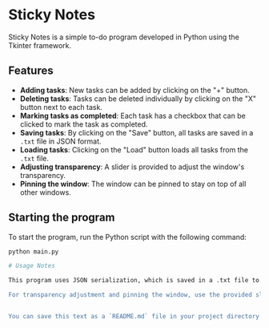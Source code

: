 # Sticky Notes

Sticky Notes is a simple to-do program developed in Python using the Tkinter framework.

## Features

- **Adding tasks**: New tasks can be added by clicking on the "+" button.
- **Deleting tasks**: Tasks can be deleted individually by clicking on the "X" button next to each task.
- **Marking tasks as completed**: Each task has a checkbox that can be clicked to mark the task as completed.
- **Saving tasks**: By clicking on the "Save" button, all tasks are saved in a `.txt` file in JSON format.
- **Loading tasks**: Clicking on the "Load" button loads all tasks from the `.txt` file.
- **Adjusting transparency**: A slider is provided to adjust the window's transparency.
- **Pinning the window**: The window can be pinned to stay on top of all other windows.

## Starting the program

To start the program, run the Python script with the following command:

```sh
python main.py

# Usage Notes

This program uses JSON serialization, which is saved in a .txt file to store the tasks. This format is more secure and readable compared to binary serialization formats such as pickle. The .txt file will be created in the same directory as the script if it doesn't already exist. Ensure that this script has the necessary permissions to read from and write to the filesystem. Always make sure that the data in the .txt file is in a proper JSON format to avoid load errors.

For transparency adjustment and pinning the window, use the provided slider and "Pin" button respectively in the application interface.


You can save this text as a `README.md` file in your project directory where the `main.py` script is located. The Markdown format (`.md`) is commonly used for README files as it allows easy formatting and is widely supported by various platforms, including code repositories like GitHub.
